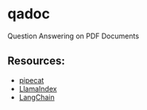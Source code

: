 # qadoc
Question Answering on PDF Documents

## Resources:
- [pipecat](https://github.com/pipecat-ai/pipecat)
- [LlamaIndex](https://docs.llamaindex.ai/en/stable/)
- [LangChain](https://python.langchain.com/docs/introduction/)